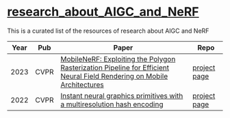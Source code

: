 # [research_about_AIGC_and_NeRF](https://github.com/huzhenbang/research_about_AIGC_and_NeRF)

This is a curated list of the resources of research about AIGC and NeRF 

| Year | Pub | Paper | Repo |
| -------- | -------- | -------- | -------- | 
|2023|CVPR|[MobileNeRF: Exploiting the Polygon Rasterization Pipeline for Efficient Neural Field Rendering on Mobile Architectures](https://arxiv.org/abs/2208.00277)| [project page](http://mobile-nerf.github.io/)|
|2022|CVPR|[Instant neural graphics primitives with a multiresolution hash encoding](https://arxiv.org/abs/2201.05989)|[project page](https://nvlabs.github.io/instant-ngp/)
